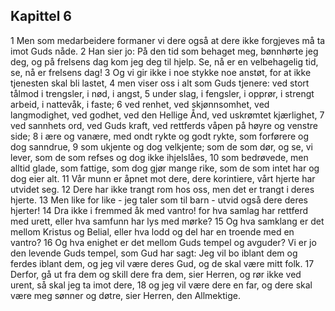 ## Kapittel 6

1 Men som medarbeidere formaner vi dere også at dere ikke forgjeves må ta imot Guds nåde.
2 Han sier jo: På den tid som behaget meg, bønnhørte jeg deg, og på frelsens dag kom jeg deg til hjelp. Se, nå er en velbehagelig tid, se, nå er frelsens dag!
3 Og vi gir ikke i noe stykke noe anstøt, for at ikke tjenesten skal bli lastet,
4 men viser oss i alt som Guds tjenere: ved stort tålmod i trengsler, i nød, i angst,
5 under slag, i fengsler, i opprør, i strengt arbeid, i nattevåk, i faste;
6 ved renhet, ved skjønnsomhet, ved langmodighet, ved godhet, ved den Hellige Ånd, ved uskrømtet kjærlighet,
7 ved sannhets ord, ved Guds kraft, ved rettferds våpen på høyre og venstre side;
8 i ære og vanære, med ondt rykte og godt rykte, som forførere og dog sanndrue,
9 som ukjente og dog velkjente; som de som dør, og se, vi lever, som de som refses og dog ikke ihjelslåes,
10 som bedrøvede, men alltid glade, som fattige, som dog gjør mange rike, som de som intet har og dog eier alt.
11 Vår munn er åpnet mot dere, dere korintiere, vårt hjerte har utvidet seg.
12 Dere har ikke trangt rom hos oss, men det er trangt i deres hjerte.
13 Men like for like - jeg taler som til barn - utvid også dere deres hjerter!
14 Dra ikke i fremmed åk med vantro! for hva samlag har rettferd med urett, eller hva samfunn har lys med mørke?
15 Og hva samklang er det mellom Kristus og Belial, eller hva lodd og del har en troende med en vantro?
16 Og hva enighet er det mellom Guds tempel og avguder? Vi er jo den levende Guds tempel, som Gud har sagt: Jeg vil bo iblant dem og ferdes iblant dem, og jeg vil være deres Gud, og de skal være mitt folk.
17 Derfor, gå ut fra dem og skill dere fra dem, sier Herren, og rør ikke ved urent, så skal jeg ta imot dere,
18 og jeg vil være dere en far, og dere skal være meg sønner og døtre, sier Herren, den Allmektige.

